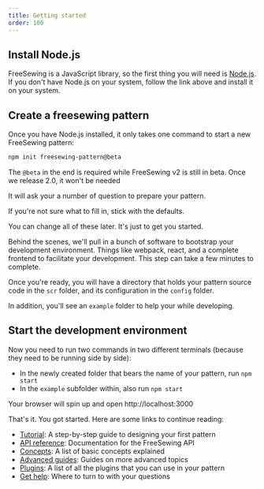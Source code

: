```yaml
---
title: Getting started
order: 100
---
```


## Install Node.js

FreeSewing is a JavaScript library, so the first thing you will need
is [Node.js](https://nodejs.org/).
If you don't have Node.js on your system, follow the link above and 
install it on your system.

## Create a freesewing pattern

Once you have Node.js installed, it only takes one command to 
start a new FreeSewing pattern:

```bash
npm init freesewing-pattern@beta
```

<Note>

The `@beta` in the end is required while FreeSewing v2 is still
in beta. Once we release 2.0, it won't be needed

</Note>

It will ask your a number of question to prepare your pattern.

If you're not sure what to fill in, stick with the defaults.

You can change all of these later. It's just to get you started.

Behind the scenes, we'll pull in a bunch of software to bootstrap 
your development environment. Things like webpack, react, and a 
complete frontend to facilitate your development. This step can
take a few minutes to complete.

Once you're ready, you will have a directory that holds your
pattern source code in the `scr` folder, and its configuration
in the `config` folder.

In addition, you'll see an `example` folder to help your while developing.

## Start the development environment

Now you need to run two commands in two different terminals (because 
they need to be running side by side):

 - In the newly created folder that bears the name of your pattern, run `npm start`
 - In the `example` subfolder within, also run `npm start`

Your browser will spin up and open http://localhost:3000 


That's it. You got started. Here are some links to continue reading:

 - [Tutorial](/tutorial): A step-by-step guide to designing your first pattern
 - [API reference](/): Documentation for the FreeSewing API
 - [Concepts](/concepts): A list of basic concepts explained
 - [Advanced guides](/advanced): Guides on more advanced topics
 - [Plugins](/plugins): A list of all the plugins that you can use in your pattern
 - [Get help](/help): Where to turn to with your questions
